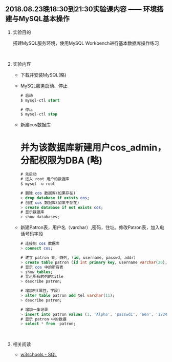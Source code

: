 ##	2018.08.23晚18:30到21:30实验课内容 —— 环境搭建与MySQL基本操作

1.	实验目的

	搭建MySQL服务环境，使用MySQL Workbench进行基本数据库操作练习

	<br>

2.	实验内容

	*	下载并安装MySQL(略)

	*	MySQL服务启动、停止

		```sql
		# 启动
		$ mysql-ctl start

		# 停止
		$ mysql-ctl stop
		```

	*	新建cos数据库

		# 并为该数据库新建用户cos_admin，分配权限为DBA (略)

		```sql
		# 先启动
		# 进入 root 用户的数据库
		$ mysql -u root

		# 删除 cos 数据库(如果存在)
		> drop database if exists cos;
		# 创建 cos 数据库(如果不存在)
		> create database if not exists cos;
		# 显示数据库
		> show databases;
		```

	*	新建Patron表，用户名（varchar）,密码，住址。修改Patron表，加入电话号码字段

		```sql
		# 连接到 cos 数据库
		> connect cos;

		# 建立 patron 表, 四列, (id, username, passwd, addr)
		> create table patron (id int primary key, username varchar(20), passwd varchar(20), addr varchar(100) );
		# 显示 cos 中的所有表
		> show tables;
		# 显示所有的列的title
		> describe patron;

		# 增加列(属性，字段)
		> alter table patron add tel varchar(11);
		> describe patron;

		# 增加一条记录
		> insert into patron values (1, 'Alpha', 'passwd1', 'Wen', '12345678');
		# 显示 patron 中的数据
		> select * from  patron;

		```

	<br>

3.	相关阅读

	*	[w3schools - SQL ](https://www.w3schools.com/sql)

	<br>

